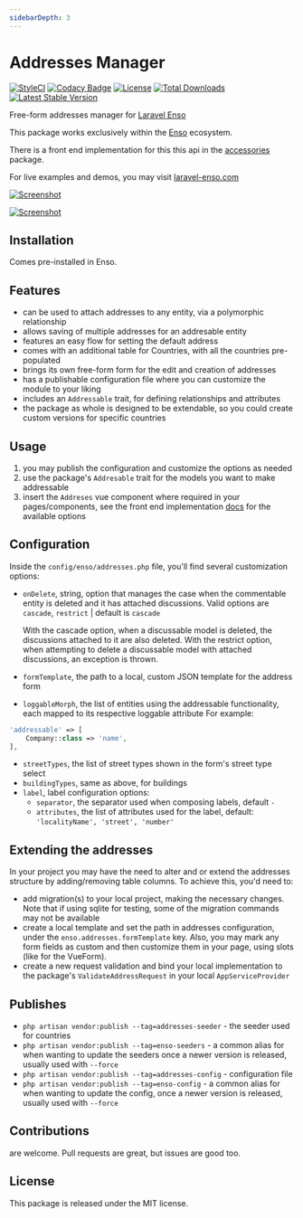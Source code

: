 ```yaml
---
sidebarDepth: 3
---
```


# Addresses Manager

[![StyleCI](https://styleci.io/repos/113445673/shield?branch=master)](https://styleci.io/repos/113445673)
[![Codacy Badge](https://api.codacy.com/project/badge/Grade/1bd97370791b452f977c70e9ae39c72c)](https://www.codacy.com/app/mihai-ocneanu/AddressesManager?utm_source=github.com&amp;utm_medium=referral&amp;utm_content=laravel-enso/AddressesManager&amp;utm_campaign=Badge_Grade)
[![License](https://poser.pugx.org/laravel-enso/addressesmanager/license)](https://packagist.org/packages/laravel-enso/addressesmanager)
[![Total Downloads](https://poser.pugx.org/laravel-enso/addressesmanager/downloads)](https://packagist.org/packages/laravel-enso/addressesmanager)
[![Latest Stable Version](https://poser.pugx.org/laravel-enso/addressesmanager/version)](https://packagist.org/packages/laravel-enso/addressesmanager)

Free-form addresses manager for [Laravel Enso](https://github.com/laravel-enso/Enso)

This package works exclusively within the [Enso](https://github.com/laravel-enso/Enso) ecosystem.

There is a front end implementation for this this api in the [accessories](https://github.com/enso-ui/accessories) package.

For live examples and demos, you may visit [laravel-enso.com](https://www.laravel-enso.com)

[![Screenshot](https://laravel-enso.github.io/addressesmanager/screenshots/bulma_041_thumb.png)](https://laravel-enso.github.io/addressesmanager/screenshots/bulma_041.png)

[![Screenshot](https://laravel-enso.github.io/addressesmanager/screenshots/bulma_042_thumb.png)](https://laravel-enso.github.io/addressesmanager/screenshots/bulma_042.png)

## Installation

Comes pre-installed in Enso.

## Features

- can be used to attach addresses to any entity, via a polymorphic relationship
- allows saving of multiple addresses for an addresable entity
- features an easy flow for setting the default address 
- comes with an additional table for Countries, with all the countries pre-populated
- brings its own free-form form for the edit and creation of addresses
- has a publishable configuration file where you can customize the module to your liking 
- includes an `Addressable` trait, for defining relationships and attributes
- the package as whole is designed to be extendable, so you could create custom versions for specific countries

## Usage

1. you may publish the configuration and customize the options as needed
2. use the package's `Addresable` trait for the models you want to make addressable
3. insert the `Addreses` vue component where required in your pages/components, see the 
front end implementation [docs](https://docs.laravel-enso.com/frontend/accessories.html#addresses) for the available options

## Configuration

Inside the `config/enso/addresses.php` file, you'll find several customization options:
- `onDelete`, string, option that manages the case when the commentable entity is deleted and it has attached discussions.
Valid options are `cascade`, `restrict` | default is `cascade`

    With the cascade option, when a discussable model is deleted, the discussions attached to it are also deleted. 
    With the restrict option,  when attempting to delete a discussable model with attached discussions, an exception is thrown.
- `formTemplate`, the path to a local, custom JSON template for the address form 
- `loggableMorph`, the list of entities using the addressable functionality, each mapped to its respective loggable attribute
For example: 
```php
'addressable' => [
    Company::class => 'name',
],
```
- `streetTypes`, the list of street types shown in the form's street type select
- `buildingTypes`, same as above, for buildings
- `label`, label configuration options:
    - `separator`, the separator used when composing labels, default `-`
    - `attributes`, the list of attributes used for the label, default: `'localityName', 'street', 'number'`

## Extending the addresses

In your project you may have the need to alter and or extend the addresses structure by adding/removing table columns.
To achieve this, you'd need to:
- add migration(s) to your local project, making the necessary changes. Note that if using sqlite for testing, 
some of the migration commands may not be available
- create a local template and set the path in addresses configuration, under the `enso.addresses.formTemplate` key.
Also, you may mark any form fields as custom and then customize them in your page, using slots (like for the VueForm). 
- create a new request validation and bind your local implementation to the package's `ValidateAddressRequest`
 in your local `AppServiceProvider`

## Publishes

- `php artisan vendor:publish --tag=addresses-seeder` - the seeder used for countries
- `php artisan vendor:publish --tag=enso-seeders` - a common alias for when wanting to update the seeders
once a newer version is released, usually used with `--force` 
- `php artisan vendor:publish --tag=addresses-config` - configuration file
- `php artisan vendor:publish --tag=enso-config` - a common alias for when wanting to update the config,
once a newer version is released, usually used with `--force`

## Contributions

are welcome. Pull requests are great, but issues are good too.

## License

This package is released under the MIT license.
